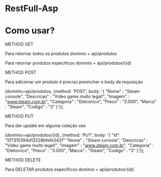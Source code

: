 # RestFull-Asp


<h1>Como usar?</h1>

METHOD GET

<p>Para retornar todos os produtos dominio + api/produtos</p>
<p>Para retornar produtos especificos dominio + api/produtos/{id}</p>

METHOD POST

<p>Para adicionar um produto é preciso preencher o body da requisição</p>

(dominio+api/produtos, {method: 'POST', body: '{
        "Nome" : "Steam console",
        "Descricao" : "Video game muito legal!",
        "Imagem" : "www.steam.com.br",
        "Categoria" : "Eletronico",
        "Preco" : "3.000",
        "Marca" : "Steam",
        "Codigo" : "3"
}'});


METHOD PUT 

<p>Para dar update em alguma coleção use </p>

(dominio+api/produtos/{id}, {method: 'PUT', body: '{
        "Id": "5f7315394d13228bfefe342f"
        "Nome" : "Steam console",
        "Descricao" : "Video game muito legal!",
        "Imagem" : "www.steam.com.br",
        "Categoria" : "Eletronico",
        "Preco" : "3.000",
        "Marca" : "Steam",
        "Codigo" : "3"
}'});


METHOD DELETE

<p>Para DELETAR produtos especificos dominio + api/produtos/{id}</p>


